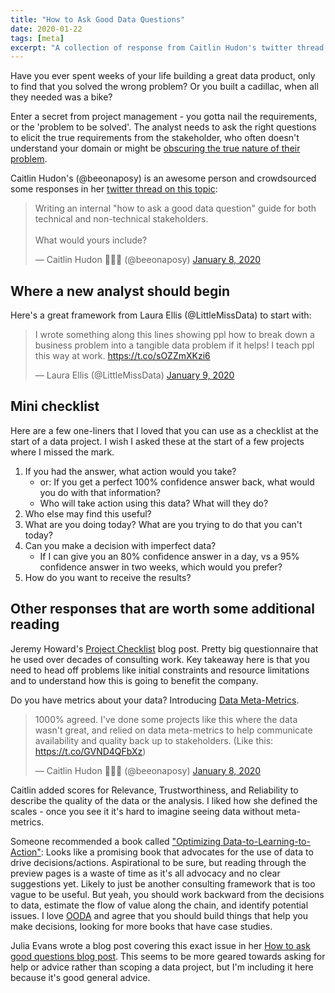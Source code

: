 ```yaml
---
title: "How to Ask Good Data Questions"
date: 2020-01-22
tags: [meta]
excerpt: "A collection of response from Caitlin Hudon's twitter thread on 'how to ask a good data question.' (Updated 2020-03-15)"
---
```

Have you ever spent weeks of your life building a great data product, only to find that you solved the wrong problem? Or you built a cadillac, when all they needed was a bike? 

Enter a secret from project management - you gotta nail the requirements, or the 'problem to be solved'. The analyst needs to ask the right questions to elicit the true requirements from the stakeholder, who often doesn't understand your domain or might be [obscuring the true nature of their problem](https://en.wikipedia.org/wiki/XY_problem).

Caitlin Hudon's (@beeonaposy) is an awesome person and crowdsourced some responses in her [twitter thread on this topic](https://twitter.com/beeonaposy/status/1214973414345195520):

<blockquote class="twitter-tweet"><p lang="en" dir="ltr">Writing an internal &quot;how to ask a good data question&quot; guide for both technical and non-technical stakeholders. <br><br>What would yours include?</p>&mdash; Caitlin Hudon 👩🏼‍💻 (@beeonaposy) <a href="https://twitter.com/beeonaposy/status/1214973414345195520?ref_src=twsrc%5Etfw">January 8, 2020</a></blockquote> <script async src="https://platform.twitter.com/widgets.js" charset="utf-8"></script>

## Where a new analyst should begin

Here's a great framework from Laura Ellis (@LittleMissData) to start with:

<blockquote class="twitter-tweet"><p lang="en" dir="ltr">I wrote something along this lines showing ppl how to break down a business problem into a tangible data problem if it helps! I teach ppl this way at work. <a href="https://t.co/sOZZmXKzi6">https://t.co/sOZZmXKzi6</a></p>&mdash; Laura Ellis (@LittleMissData) <a href="https://twitter.com/LittleMissData/status/1215078949824475137?ref_src=twsrc%5Etfw">January 9, 2020</a></blockquote> <script async src="https://platform.twitter.com/widgets.js" charset="utf-8"></script>

## Mini checklist

Here are a few one-liners that I loved that you can use as a checklist at the start of a data project. I wish I asked these at the start of a few projects where I missed the mark.

1. If you had the answer, what action would you take?
    * or: If you get a perfect 100% confidence answer back, what would you do with that information?
    * Who will take action using this data? What will they do?
2. Who else may find this useful?
3. What are you doing today? What are you trying to do that you can't today?
4. Can you make a decision with imperfect data?
    * If I can give you an 80% confidence answer in a day, vs a 95% confidence answer in two weeks, which would you prefer?
5. How do you want to receive the results?

## Other responses that are worth some additional reading

Jeremy Howard's [Project Checklist](https://www.fast.ai/2020/01/07/data-questionnaire/) blog post. Pretty big questionnaire that he used over decades of consulting work. Key takeaway here is that you need to head off problems like initial constraints and resource limitations and to understand how this is going to benefit the company.

Do you have metrics about your data? Introducing [Data Meta-Metrics](https://caitlinhudon.com/2017/11/14/data-meta-metrics/). 

<blockquote class="twitter-tweet"><p lang="en" dir="ltr">1000% agreed. I&#39;ve done some projects like this where the data wasn&#39;t great, and relied on data meta-metrics to help communicate availability and quality back up to stakeholders. (Like this: <a href="https://t.co/GVND4QFbXz">https://t.co/GVND4QFbXz</a>)</p>&mdash; Caitlin Hudon 👩🏼‍💻 (@beeonaposy) <a href="https://twitter.com/beeonaposy/status/1215003789876514816?ref_src=twsrc%5Etfw">January 8, 2020</a></blockquote> <script async src="https://platform.twitter.com/widgets.js" charset="utf-8"></script>

Caitlin added scores for Relevance, Trustworthiness, and Reliability to describe the quality of the data or the analysis. I liked how she defined the scales - once you see it it's hard to imagine seeing data without meta-metrics.

Someone recommended a book called ["Optimizing Data-to-Learning-to-Action"](https://www.amazon.com/dp/1484235304/ref=cm_sw_r_cp_api_i_IqJfEbMJ7R24D): Looks like a promising book that advocates for the use of data to drive decisions/actions. Aspirational to be sure, but reading through the preview pages is a waste of time as it's all advocacy and no clear suggestions yet. Likely to just be another consulting framework that is too vague to be useful. But yeah, you should work backward from the decisions to data, estimate the flow of value along the chain, and identify potential issues. I love [OODA](https://en.wikipedia.org/wiki/OODA_loop) and agree that you should build things that help you make decisions, looking for more books that have case studies.

Julia Evans wrote a blog post covering this exact issue in her [How to ask good questions blog post](https://jvns.ca/blog/good-questions/). This seems to be more geared towards asking for help or advice rather than scoping a data project, but I'm including it here because it's good general advice.